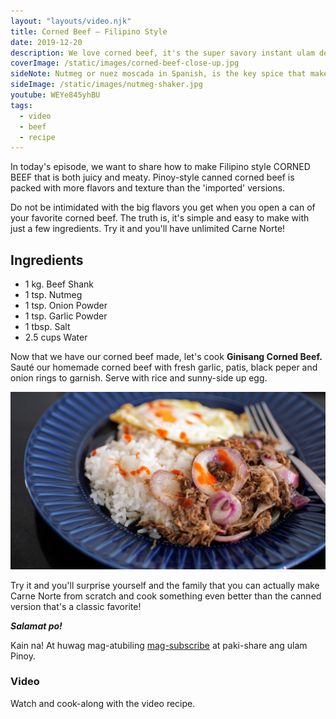 ```yaml
---
layout: "layouts/video.njk"
title: Corned Beef — Filipino Style
date: 2019-12-20
description: We love corned beef, it's the super savory instant ulam de lata! With a few ingredients, you can make homemade corned beef from scratch. Surprise yourself and your family!
coverImage: /static/images/corned-beef-close-up.jpg
sideNote: Nutmeg or nuez moscada in Spanish, is the key spice that makes the distinct flavor of the corned beef we know and love. Without nutmeg will still be tasty pulled beef or carne mechada that you have with tacos but with it you will be proud that you could remake corned beef!
sideImage: /static/images/nutmeg-shaker.jpg
youtube: WEYe845yhBU
tags:
  - video
  - beef
  - recipe
---
```


In today's episode, we want to share how to make Filipino style CORNED BEEF that is both juicy and meaty. Pinoy-style canned corned beef is packed with more flavors and texture than the 'imported' versions.

Do not be intimidated with the big flavors you get when you open a can of your favorite corned beef. The truth is, it's simple and easy to make with just a few ingredients. Try it and you'll have unlimited Carne Norte!

## Ingredients
- 1 kg. Beef Shank
- 1 tsp. Nutmeg
- 1 tsp. Onion Powder
- 1 tsp. Garlic Powder
- 1 tbsp. Salt
- 2.5 cups Water

Now that we have our corned beef made, let's cook **Ginisang Corned Beef.**
Sauté our homemade corned beef with fresh garlic, patis, black peper and onion rings to garnish. Serve with rice and sunny-side up egg.

![Corned beef, sunny-side up fried egg and rice](/static/images/cornsilog.jpg?nf_resize=fit&w=960)

Try it and you'll surprise yourself and the family that you can actually make Carne Norte from scratch and cook something even better than the canned version that's a classic favorite!

***Salamat po!***

Kain na! At huwag mag-atubiling [mag-subscribe](https://www.youtube.com/user/ulampinoy) at paki-share ang ulam Pinoy.

### Video

Watch and cook-along with the video recipe.
